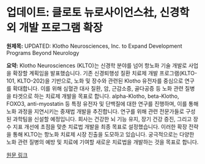 # 업데이트: 클로토 뉴로사이언스社, 신경학 외 개발 프로그램 확장

**원제목:** UPDATED: Klotho Neurosciences, Inc. to Expand Development Programs Beyond Neurology

**요약:** Klotho Neurosciences (KLTO)는 신경학 분야를 넘어 항노화 기술 개발로 사업을 확장할 계획임을 발표했습니다.  기존 신경퇴행성 질환 치료제 개발 프로그램(KLTO-101, KLTO-202)을 기반으로, 노화 및 장수와 관련된 Klotho 유전자를 중심으로 연구를 확대합니다.  이를 위해 심혈관 대사 질환, 암, 근감소증, 골다공증 등 노화 관련 질병을 타겟으로 하는 치료제 개발을 목표로 합니다.  alpha-Klotho, beta-Klotho, FOXO3, anti-myostatin 등 특정 유전자 및 단백질에 대한 연구를 진행하며, 이를 통해 노화 과정을 지연시키는 중재법 개발을 추진합니다.  연구를 위해 관련 전문가들로 구성된 과학팀을 신설할 예정입니다.  회사는 건강한 뇌 기능 유지, 장기 건강 증진, 그리고 장수 지표 개선에 초점을 맞춘 치료법 개발을 최종 목표로 설정했습니다.  이러한 확장 전략을 통해 KLTO는  항노화 치료제 시장 진출을 도모하고 있습니다.  궁극적으로는 다양한 노화 관련 질병의 예방 및 치료에 기여할 새로운 치료법을 개발하는 것을 목표로 합니다.

[원문 링크](https://www.stocktitan.net/news/KLTO/updated-klotho-neurosciences-inc-to-expand-development-programs-254i3p2539sh.html)
